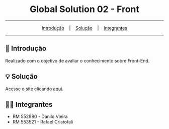 <div align="center">
  <h1 align="center">Global Solution 02 - Front</h1>
</div>

<hr/>

<p align="center">
  <a href="#pushpin-Introdução">Introdução</a>
  &nbsp;&nbsp;&nbsp;|&nbsp;&nbsp;&nbsp;
  <a href="#bulb-Solução">Solução</a>
  &nbsp;&nbsp;&nbsp;|&nbsp;&nbsp;&nbsp;
  <a href="#technologist-Integrantes">Integrantes</a>
</p>

<hr/>

## :pushpin: Introdução
Realizado com o objetivo de avaliar o conhecimento sobre Front-End.

## :bulb: Solução
Acesse o site clicando [aqui](https://rafafaaa-fiap.github.io/GS02-front/).

## :technologist: Integrantes
* RM 552980 - Danilo Vieira
* RM 553521 - Rafael Cristofali
